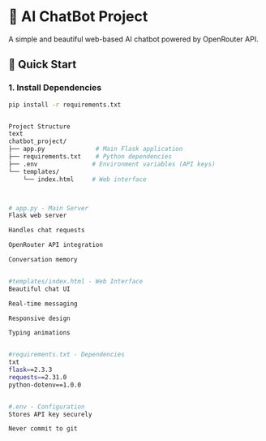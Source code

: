 # 🤖 AI ChatBot Project

A simple and beautiful web-based AI chatbot powered by OpenRouter API.

## 🚀 Quick Start

### 1. Install Dependencies
```bash
pip install -r requirements.txt


Project Structure
text
chatbot_project/
├── app.py              # Main Flask application
├── requirements.txt    # Python dependencies  
├── .env               # Environment variables (API keys)
└── templates/
    └── index.html     # Web interface



# app.py - Main Server
Flask web server

Handles chat requests

OpenRouter API integration

Conversation memory


#templates/index.html - Web Interface
Beautiful chat UI

Real-time messaging

Responsive design

Typing animations


#requirements.txt - Dependencies
txt
flask==2.3.3
requests==2.31.0
python-dotenv==1.0.0


#.env - Configuration
Stores API key securely

Never commit to git




